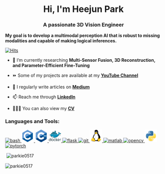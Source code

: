 <h1 align="center">Hi, I'm Heejun Park</h1>
<h3 align="center">A passionate 3D Vision Engineer</h3>

**My goal is to develop a multimodal perception AI that is robust to missing modalities and capable of making logical inferences.**

[![Hits](https://hits.seeyoufarm.com/api/count/incr/badge.svg?url=https%3A%2F%2Fgithub.com%2Fparkie0517%2Fparkie0517%2F&count_bg=%2379C83D&title_bg=%23555555&icon=tapas.svg&icon_color=%23E7E7E7&title=hits&edge_flat=false)](https://hits.seeyoufarm.com)

<div style="display: none;">
  [![Hits](https://hits.seeyoufarm.com/api/count/incr/badge.svg?url=https%3A%2F%2Fgithub.com%2Fparkie0517%2Fparkie0517%2F&count_bg=%2379C83D&title_bg=%23555555&icon=tapas.svg&icon_color=%23E7E7E7&title=hits&edge_flat=false)](https://hits.seeyoufarm.com)
</div>

- 🤖 I’m currently researching **Multi-Sensor Fusion, 3D Reconstruction, and Parameter-Efficient Fine-Tuning**

- ⏩ Some of my projects are available at my **[YouTube Channel](https://www.youtube.com/@parkie0517)**

- 📝 I regularly write articles on **[Medium](https://medium.com/@parkie0517)**

- 📫 Reach me through **[LinkedIn](https://www.linkedin.com/in/parkheejun/)**

- 🙋🏻‍♂️ You can also view my **[CV](https://github.com/parkie0517/parkie0517/blob/main/CV.pdf)**
<p align="left">
</p>

<h3 align="left">Languages and Tools:</h3>
<p align="left"> <a href="https://www.gnu.org/software/bash/" target="_blank" rel="noreferrer"> <img src="https://www.vectorlogo.zone/logos/gnu_bash/gnu_bash-icon.svg" alt="bash" width="40" height="40"/> </a> <a href="https://www.cprogramming.com/" target="_blank" rel="noreferrer"> <img src="https://raw.githubusercontent.com/devicons/devicon/master/icons/c/c-original.svg" alt="c" width="40" height="40"/> </a> <a href="https://www.w3schools.com/cpp/" target="_blank" rel="noreferrer"> <img src="https://raw.githubusercontent.com/devicons/devicon/master/icons/cplusplus/cplusplus-original.svg" alt="cplusplus" width="40" height="40"/> </a> <a href="https://www.docker.com/" target="_blank" rel="noreferrer"> <img src="https://raw.githubusercontent.com/devicons/devicon/master/icons/docker/docker-original-wordmark.svg" alt="docker" width="40" height="40"/> </a> <a href="https://flask.palletsprojects.com/" target="_blank" rel="noreferrer"> <img src="https://www.vectorlogo.zone/logos/pocoo_flask/pocoo_flask-icon.svg" alt="flask" width="40" height="40"/> </a> <a href="https://git-scm.com/" target="_blank" rel="noreferrer"> <img src="https://www.vectorlogo.zone/logos/git-scm/git-scm-icon.svg" alt="git" width="40" height="40"/> </a> <a href="https://www.linux.org/" target="_blank" rel="noreferrer"> <img src="https://raw.githubusercontent.com/devicons/devicon/master/icons/linux/linux-original.svg" alt="linux" width="40" height="40"/> </a> <a href="https://www.mathworks.com/" target="_blank" rel="noreferrer"> <img src="https://upload.wikimedia.org/wikipedia/commons/2/21/Matlab_Logo.png" alt="matlab" width="40" height="40"/> </a> <a href="https://opencv.org/" target="_blank" rel="noreferrer"> <img src="https://www.vectorlogo.zone/logos/opencv/opencv-icon.svg" alt="opencv" width="40" height="40"/> </a> <a href="https://www.python.org" target="_blank" rel="noreferrer"> <img src="https://raw.githubusercontent.com/devicons/devicon/master/icons/python/python-original.svg" alt="python" width="40" height="40"/> </a> <a href="https://pytorch.org/" target="_blank" rel="noreferrer"> <img src="https://www.vectorlogo.zone/logos/pytorch/pytorch-icon.svg" alt="pytorch" width="40" height="40"/> </a> </p>

<p>&nbsp;<img align="center" src="https://github-readme-stats.vercel.app/api?username=parkie0517&show_icons=true&locale=en" alt="parkie0517" /></p>

<p><img align="center" src="https://github-readme-stats.vercel.app/api/top-langs?username=parkie0517&show_icons=true&locale=en&layout=compact" alt="parkie0517" /></p>

